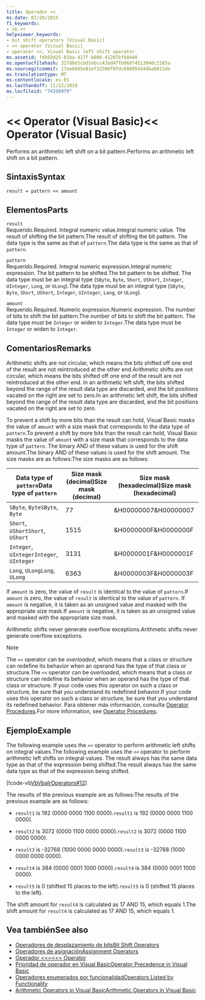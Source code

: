 ```yaml
---
title: Operador <<
ms.date: 07/20/2015
f1_keywords:
- vb.<<
helpviewer_keywords:
- bit shift operators [Visual Basic]
- << operator [Visual Basic]
- operator <<, Visual Basic left shift operator
ms.assetid: fdb93d25-81ba-417f-b808-41207bfb8440
ms.openlocfilehash: 327d0e5cbd1ebcc43bd47fb068f4513940c2165a
ms.sourcegitcommit: 17ee6605e01ef32506f8fdc686954244ba6911de
ms.translationtype: MT
ms.contentlocale: es-ES
ms.lasthandoff: 11/22/2019
ms.locfileid: "74350979"
---
```

# <a name="-operator-visual-basic"></a><span data-ttu-id="aa8a6-102">\<\< Operator (Visual Basic)</span><span class="sxs-lookup"><span data-stu-id="aa8a6-102">\<\< Operator (Visual Basic)</span></span>
<span data-ttu-id="aa8a6-103">Performs an arithmetic left shift on a bit pattern.</span><span class="sxs-lookup"><span data-stu-id="aa8a6-103">Performs an arithmetic left shift on a bit pattern.</span></span>  
  
## <a name="syntax"></a><span data-ttu-id="aa8a6-104">Sintaxis</span><span class="sxs-lookup"><span data-stu-id="aa8a6-104">Syntax</span></span>  
  
```vb  
result = pattern << amount  
```  
  
## <a name="parts"></a><span data-ttu-id="aa8a6-105">Elementos</span><span class="sxs-lookup"><span data-stu-id="aa8a6-105">Parts</span></span>  
 `result`  
 <span data-ttu-id="aa8a6-106">Requerido.</span><span class="sxs-lookup"><span data-stu-id="aa8a6-106">Required.</span></span> <span data-ttu-id="aa8a6-107">Integral numeric value.</span><span class="sxs-lookup"><span data-stu-id="aa8a6-107">Integral numeric value.</span></span> <span data-ttu-id="aa8a6-108">The result of shifting the bit pattern.</span><span class="sxs-lookup"><span data-stu-id="aa8a6-108">The result of shifting the bit pattern.</span></span> <span data-ttu-id="aa8a6-109">The data type is the same as that of `pattern`.</span><span class="sxs-lookup"><span data-stu-id="aa8a6-109">The data type is the same as that of `pattern`.</span></span>  
  
 `pattern`  
 <span data-ttu-id="aa8a6-110">Requerido.</span><span class="sxs-lookup"><span data-stu-id="aa8a6-110">Required.</span></span> <span data-ttu-id="aa8a6-111">Integral numeric expression.</span><span class="sxs-lookup"><span data-stu-id="aa8a6-111">Integral numeric expression.</span></span> <span data-ttu-id="aa8a6-112">The bit pattern to be shifted.</span><span class="sxs-lookup"><span data-stu-id="aa8a6-112">The bit pattern to be shifted.</span></span> <span data-ttu-id="aa8a6-113">The data type must be an integral type (`SByte`, `Byte`, `Short`, `UShort`, `Integer`, `UInteger`, `Long`, or `ULong`).</span><span class="sxs-lookup"><span data-stu-id="aa8a6-113">The data type must be an integral type (`SByte`, `Byte`, `Short`, `UShort`, `Integer`, `UInteger`, `Long`, or `ULong`).</span></span>  
  
 `amount`  
 <span data-ttu-id="aa8a6-114">Requerido.</span><span class="sxs-lookup"><span data-stu-id="aa8a6-114">Required.</span></span> <span data-ttu-id="aa8a6-115">Numeric expression.</span><span class="sxs-lookup"><span data-stu-id="aa8a6-115">Numeric expression.</span></span> <span data-ttu-id="aa8a6-116">The number of bits to shift the bit pattern.</span><span class="sxs-lookup"><span data-stu-id="aa8a6-116">The number of bits to shift the bit pattern.</span></span> <span data-ttu-id="aa8a6-117">The data type must be `Integer` or widen to `Integer`.</span><span class="sxs-lookup"><span data-stu-id="aa8a6-117">The data type must be `Integer` or widen to `Integer`.</span></span>  
  
## <a name="remarks"></a><span data-ttu-id="aa8a6-118">Comentarios</span><span class="sxs-lookup"><span data-stu-id="aa8a6-118">Remarks</span></span>  
 <span data-ttu-id="aa8a6-119">Arithmetic shifts are not circular, which means the bits shifted off one end of the result are not reintroduced at the other end.</span><span class="sxs-lookup"><span data-stu-id="aa8a6-119">Arithmetic shifts are not circular, which means the bits shifted off one end of the result are not reintroduced at the other end.</span></span> <span data-ttu-id="aa8a6-120">In an arithmetic left shift, the bits shifted beyond the range of the result data type are discarded, and the bit positions vacated on the right are set to zero.</span><span class="sxs-lookup"><span data-stu-id="aa8a6-120">In an arithmetic left shift, the bits shifted beyond the range of the result data type are discarded, and the bit positions vacated on the right are set to zero.</span></span>  
  
 <span data-ttu-id="aa8a6-121">To prevent a shift by more bits than the result can hold, Visual Basic masks the value of `amount` with a size mask that corresponds to the data type of `pattern`.</span><span class="sxs-lookup"><span data-stu-id="aa8a6-121">To prevent a shift by more bits than the result can hold, Visual Basic masks the value of `amount` with a size mask that corresponds to the data type of `pattern`.</span></span> <span data-ttu-id="aa8a6-122">The binary AND of these values is used for the shift amount.</span><span class="sxs-lookup"><span data-stu-id="aa8a6-122">The binary AND of these values is used for the shift amount.</span></span> <span data-ttu-id="aa8a6-123">The size masks are as follows:</span><span class="sxs-lookup"><span data-stu-id="aa8a6-123">The size masks are as follows:</span></span>  
  
|<span data-ttu-id="aa8a6-124">Data type of `pattern`</span><span class="sxs-lookup"><span data-stu-id="aa8a6-124">Data type of `pattern`</span></span>|<span data-ttu-id="aa8a6-125">Size mask (decimal)</span><span class="sxs-lookup"><span data-stu-id="aa8a6-125">Size mask (decimal)</span></span>|<span data-ttu-id="aa8a6-126">Size mask (hexadecimal)</span><span class="sxs-lookup"><span data-stu-id="aa8a6-126">Size mask (hexadecimal)</span></span>|  
|----------------------------|---------------------------|-------------------------------|  
|<span data-ttu-id="aa8a6-127">`SByte`, `Byte`</span><span class="sxs-lookup"><span data-stu-id="aa8a6-127">`SByte`, `Byte`</span></span>|<span data-ttu-id="aa8a6-128">7</span><span class="sxs-lookup"><span data-stu-id="aa8a6-128">7</span></span>|<span data-ttu-id="aa8a6-129">&H00000007</span><span class="sxs-lookup"><span data-stu-id="aa8a6-129">&H00000007</span></span>|  
|<span data-ttu-id="aa8a6-130">`Short`, `UShort`</span><span class="sxs-lookup"><span data-stu-id="aa8a6-130">`Short`, `UShort`</span></span>|<span data-ttu-id="aa8a6-131">15</span><span class="sxs-lookup"><span data-stu-id="aa8a6-131">15</span></span>|<span data-ttu-id="aa8a6-132">&H0000000F</span><span class="sxs-lookup"><span data-stu-id="aa8a6-132">&H0000000F</span></span>|  
|<span data-ttu-id="aa8a6-133">`Integer`, `UInteger`</span><span class="sxs-lookup"><span data-stu-id="aa8a6-133">`Integer`, `UInteger`</span></span>|<span data-ttu-id="aa8a6-134">31</span><span class="sxs-lookup"><span data-stu-id="aa8a6-134">31</span></span>|<span data-ttu-id="aa8a6-135">&H0000001F</span><span class="sxs-lookup"><span data-stu-id="aa8a6-135">&H0000001F</span></span>|  
|<span data-ttu-id="aa8a6-136">`Long`, `ULong`</span><span class="sxs-lookup"><span data-stu-id="aa8a6-136">`Long`, `ULong`</span></span>|<span data-ttu-id="aa8a6-137">63</span><span class="sxs-lookup"><span data-stu-id="aa8a6-137">63</span></span>|<span data-ttu-id="aa8a6-138">&H0000003F</span><span class="sxs-lookup"><span data-stu-id="aa8a6-138">&H0000003F</span></span>|  
  
 <span data-ttu-id="aa8a6-139">If `amount` is zero, the value of `result` is identical to the value of `pattern`.</span><span class="sxs-lookup"><span data-stu-id="aa8a6-139">If `amount` is zero, the value of `result` is identical to the value of `pattern`.</span></span> <span data-ttu-id="aa8a6-140">If `amount` is negative, it is taken as an unsigned value and masked with the appropriate size mask.</span><span class="sxs-lookup"><span data-stu-id="aa8a6-140">If `amount` is negative, it is taken as an unsigned value and masked with the appropriate size mask.</span></span>  
  
 <span data-ttu-id="aa8a6-141">Arithmetic shifts never generate overflow exceptions.</span><span class="sxs-lookup"><span data-stu-id="aa8a6-141">Arithmetic shifts never generate overflow exceptions.</span></span>  
  
> [!NOTE]
> <span data-ttu-id="aa8a6-142">The `<<` operator can be *overloaded*, which means that a class or structure can redefine its behavior when an operand has the type of that class or structure.</span><span class="sxs-lookup"><span data-stu-id="aa8a6-142">The `<<` operator can be *overloaded*, which means that a class or structure can redefine its behavior when an operand has the type of that class or structure.</span></span> <span data-ttu-id="aa8a6-143">If your code uses this operator on such a class or structure, be sure that you understand its redefined behavior.</span><span class="sxs-lookup"><span data-stu-id="aa8a6-143">If your code uses this operator on such a class or structure, be sure that you understand its redefined behavior.</span></span> <span data-ttu-id="aa8a6-144">Para obtener más información, consulta [Operator Procedures](../../../visual-basic/programming-guide/language-features/procedures/operator-procedures.md).</span><span class="sxs-lookup"><span data-stu-id="aa8a6-144">For more information, see [Operator Procedures](../../../visual-basic/programming-guide/language-features/procedures/operator-procedures.md).</span></span>  
  
## <a name="example"></a><span data-ttu-id="aa8a6-145">Ejemplo</span><span class="sxs-lookup"><span data-stu-id="aa8a6-145">Example</span></span>  
 <span data-ttu-id="aa8a6-146">The following example uses the `<<` operator to perform arithmetic left shifts on integral values.</span><span class="sxs-lookup"><span data-stu-id="aa8a6-146">The following example uses the `<<` operator to perform arithmetic left shifts on integral values.</span></span> <span data-ttu-id="aa8a6-147">The result always has the same data type as that of the expression being shifted.</span><span class="sxs-lookup"><span data-stu-id="aa8a6-147">The result always has the same data type as that of the expression being shifted.</span></span>  
  
 [!code-vb[VbVbalrOperators#12](~/samples/snippets/visualbasic/VS_Snippets_VBCSharp/VbVbalrOperators/VB/Class1.vb#12)]  
  
 <span data-ttu-id="aa8a6-148">The results of the previous example are as follows:</span><span class="sxs-lookup"><span data-stu-id="aa8a6-148">The results of the previous example are as follows:</span></span>  
  
- <span data-ttu-id="aa8a6-149">`result1` is 192 (0000 0000 1100 0000).</span><span class="sxs-lookup"><span data-stu-id="aa8a6-149">`result1` is 192 (0000 0000 1100 0000).</span></span>  
  
- <span data-ttu-id="aa8a6-150">`result2` is 3072 (0000 1100 0000 0000).</span><span class="sxs-lookup"><span data-stu-id="aa8a6-150">`result2` is 3072 (0000 1100 0000 0000).</span></span>  
  
- <span data-ttu-id="aa8a6-151">`result3` is -32768 (1000 0000 0000 0000).</span><span class="sxs-lookup"><span data-stu-id="aa8a6-151">`result3` is -32768 (1000 0000 0000 0000).</span></span>  
  
- <span data-ttu-id="aa8a6-152">`result4` is 384 (0000 0001 1000 0000).</span><span class="sxs-lookup"><span data-stu-id="aa8a6-152">`result4` is 384 (0000 0001 1000 0000).</span></span>  
  
- <span data-ttu-id="aa8a6-153">`result5` is 0 (shifted 15 places to the left).</span><span class="sxs-lookup"><span data-stu-id="aa8a6-153">`result5` is 0 (shifted 15 places to the left).</span></span>  
  
 <span data-ttu-id="aa8a6-154">The shift amount for `result4` is calculated as 17 AND 15, which equals 1.</span><span class="sxs-lookup"><span data-stu-id="aa8a6-154">The shift amount for `result4` is calculated as 17 AND 15, which equals 1.</span></span>  
  
## <a name="see-also"></a><span data-ttu-id="aa8a6-155">Vea también</span><span class="sxs-lookup"><span data-stu-id="aa8a6-155">See also</span></span>

- [<span data-ttu-id="aa8a6-156">Operadores de desplazamiento de bits</span><span class="sxs-lookup"><span data-stu-id="aa8a6-156">Bit Shift Operators</span></span>](../../../visual-basic/language-reference/operators/bit-shift-operators.md)
- [<span data-ttu-id="aa8a6-157">Operadores de asignación</span><span class="sxs-lookup"><span data-stu-id="aa8a6-157">Assignment Operators</span></span>](../../../visual-basic/language-reference/operators/assignment-operators.md)
- [<span data-ttu-id="aa8a6-158">Operador <<=</span><span class="sxs-lookup"><span data-stu-id="aa8a6-158"><<= Operator</span></span>](../../../visual-basic/language-reference/operators/left-shift-assignment-operator.md)
- [<span data-ttu-id="aa8a6-159">Prioridad de operador en Visual Basic</span><span class="sxs-lookup"><span data-stu-id="aa8a6-159">Operator Precedence in Visual Basic</span></span>](../../../visual-basic/language-reference/operators/operator-precedence.md)
- [<span data-ttu-id="aa8a6-160">Operadores enumerados por funcionalidad</span><span class="sxs-lookup"><span data-stu-id="aa8a6-160">Operators Listed by Functionality</span></span>](../../../visual-basic/language-reference/operators/operators-listed-by-functionality.md)
- [<span data-ttu-id="aa8a6-161">Arithmetic Operators in Visual Basic</span><span class="sxs-lookup"><span data-stu-id="aa8a6-161">Arithmetic Operators in Visual Basic</span></span>](../../../visual-basic/programming-guide/language-features/operators-and-expressions/arithmetic-operators.md)
